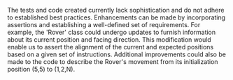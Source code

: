 The tests and code created currently lack sophistication and do not adhere to established best practices. Enhancements can be made by incorporating assertions and establishing a well-defined set of requirements. For example, the 'Rover' class could undergo updates to furnish information about its current position and facing direction. This modification would enable us to assert the alignment of the current and expected positions based on a given set of instructions. Additional improvements could also be made to the code to describe the Rover's movement from its initialization position (5,5) to (1,2,N).